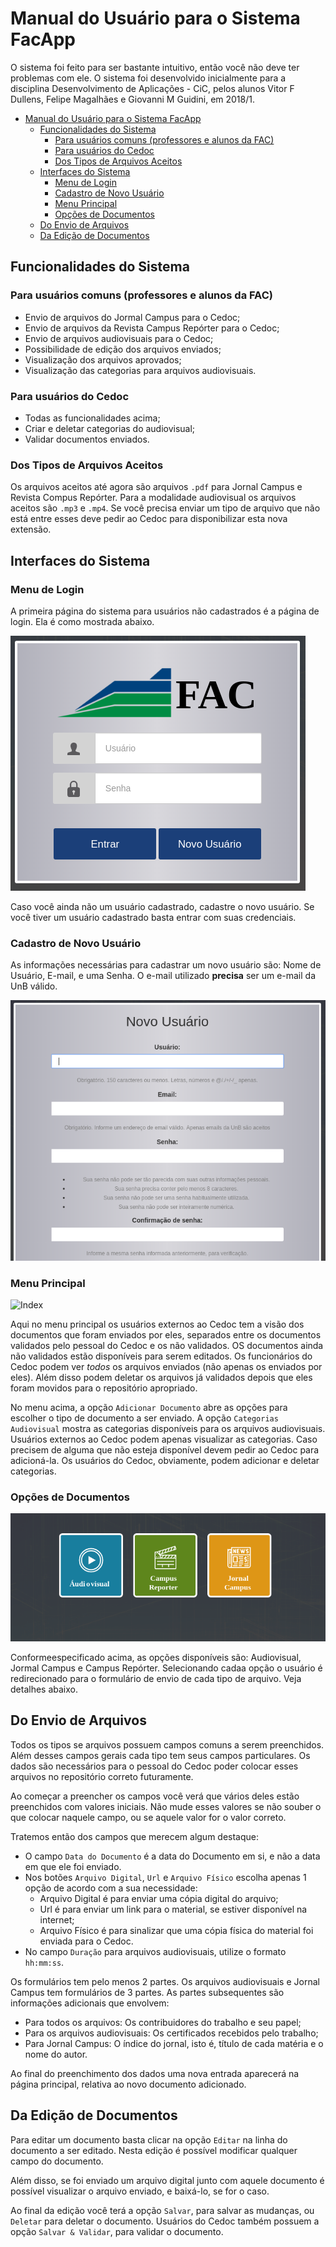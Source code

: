 # Manual do Usuário para o Sistema FacApp

O sistema foi feito para ser bastante intuitivo, então você não deve ter problemas com ele. 
O sistema foi desenvolvido inicialmente para a disciplina Desenvolvimento de Aplicações - CiC, pelos alunos Vitor F Dullens, Felipe Magalhães e Giovanni M Guidini, em 2018/1.

- [Manual do Usuário para o Sistema FacApp](#manual-do-usu%C3%A1rio-para-o-sistema-facapp)
    - [Funcionalidades do Sistema](#funcionalidades-do-sistema)
        - [Para usuários comuns (professores e alunos da FAC)](#para-usu%C3%A1rios-comuns-professores-e-alunos-da-fac)
        - [Para usuários do Cedoc](#para-usu%C3%A1rios-do-cedoc)
        - [Dos Tipos de Arquivos Aceitos](#dos-tipos-de-arquivos-aceitos)
    - [Interfaces do Sistema](#interfaces-do-sistema)
        - [Menu de Login](#menu-de-login)
        - [Cadastro de Novo Usuário](#cadastro-de-novo-usu%C3%A1rio)
        - [Menu Principal](#menu-principal)
        - [Opções de Documentos](#op%C3%A7%C3%B5es-de-documentos)
    - [Do Envio de Arquivos](#do-envio-de-arquivos)
    - [Da Edição de Documentos](#da-edi%C3%A7%C3%A3o-de-documentos)

## Funcionalidades do Sistema
### Para usuários comuns (professores e alunos da FAC)
- Envio de arquivos do Jormal Campus para o Cedoc;
- Envio de arquivos da Revista Campus Repórter para o Cedoc;
- Envio de arquivos audiovisuais para o Cedoc;
- Possibilidade de edição dos arquivos enviados;
- Visualização dos arquivos aprovados;
- Visualização das categorias para arquivos audiovisuais.

### Para usuários do Cedoc
- Todas as funcionalidades acima;
- Criar e deletar categorias do audiovisual;
- Validar documentos enviados.

### Dos Tipos de Arquivos Aceitos
Os arquivos aceitos até agora são arquivos `.pdf` para Jornal Campus e Revista Compus Repórter. Para a modalidade audiovisual os arquivos aceitos são `.mp3` e `.mp4`. Se você precisa enviar um tipo de arquivo que não está entre esses deve pedir ao Cedoc para disponibilizar esta nova extensão.

## Interfaces do Sistema
### Menu de Login

A primeira página do sistema para usuários não cadastrados é a página de login. Ela é como mostrada abaixo. 

![Login](assets/login.png)

Caso você ainda não um usuário cadastrado, cadastre o novo usuário. Se você tiver um usuário cadastrado basta entrar com suas credenciais.

### Cadastro de Novo Usuário

As informações necessárias para cadastrar um novo usuário são: Nome de Usuário, E-mail, e uma Senha.
O e-mail utilizado **precisa** ser um e-mail da UnB válido.

![Novo Usuário](assets/novoUsuario.png)

### Menu Principal

![Index](assets/indez.png)

Aqui no menu principal os usuários externos ao Cedoc tem a visão dos documentos que foram enviados por eles, separados entre os documentos validados pelo pessoal do Cedoc e os não validados. OS documentos ainda não validados estão disponíveis para serem editados. Os funcionários do Cedoc podem ver *todos* os arquivos enviados (não apenas os enviados por eles). Além disso podem deletar os arquivos já validados depois que eles foram movidos para o repositório apropriado.

No menu acima, a opção `Adicionar Documento` abre as opções para escolher o tipo de documento a ser enviado. A opção `Categorias Audiovisual` mostra as categorias disponíveis para os arquivos audiovisuais. Usuários externos ao Cedoc podem apenas visualizar as categorias. Caso precisem de alguma que não esteja disponível devem pedir ao Cedoc para adicioná-la. Os usuários do Cedoc, obviamente, podem adicionar e deletar categorias.

### Opções de Documentos

![Opções](assets/option.png)

Conformeespecificado acima, as opções disponíveis são: Audiovisual, Jormal Campus e Campus Repórter. Selecionando cadaa opção o usuário é redirecionado para o formulário de envio de cada tipo de arquivo. Veja detalhes abaixo.

## Do Envio de Arquivos

Todos os tipos se arquivos possuem campos comuns a serem preenchidos. Além desses campos gerais cada tipo tem seus campos particulares. Os dados são necessários para o pessoal do Cedoc poder colocar esses arquivos no repositório correto futuramente. 

Ao começar a preencher os campos você verá que vários deles estão preenchidos com valores iniciais. Não mude esses valores se não souber o que colocar naquele campo, ou se aquele valor for o valor correto.

Tratemos então dos campos que merecem algum destaque:
- O campo `Data do Documento` é a data do Documento em si, e não a data em que ele foi enviado.
- Nos botões `Arquivo Digital`, `Url` e `Arquivo Físico` escolha apenas 1 opção de acordo com a sua necessidade: 
    - Arquivo Digital é para enviar uma cópia digital do arquivo;
    - Url é para enviar um link para o material, se estiver disponível na internet;
    - Arquivo Físico é para sinalizar que uma cópia física do material foi enviada para o Cedoc.
- No campo `Duração` para arquivos audiovisuais, utilize o formato `hh:mm:ss`.

Os formulários tem pelo menos 2 partes. Os arquivos audiovisuais e Jornal Campus tem formulários de 3 partes. As partes subsequentes são informações adicionais que envolvem:

- Para todos os arquivos: Os contribuidores do trabalho e seu papel;
- Para os arquivos audiovisuais: Os certificados recebidos pelo trabalho;
- Para Jornal Campus: O índice do jornal, isto é, título de cada matéria e o nome do autor.

Ao final do preenchimento dos dados uma nova entrada aparecerá na página principal, relativa ao novo documento adicionado.

## Da Edição de Documentos

Para editar um documento basta clicar na opção `Editar` na linha do documento a ser editado. Nesta edição é possível modificar qualquer campo do documento.

Além disso, se foi enviado um arquivo digital junto com aquele documento é possível visualizar o arquivo enviado, e baixá-lo, se for o caso.

Ao final da edição você terá a opção `Salvar`, para salvar as mudanças, ou `Deletar` para deletar o documento. Usuários do Cedoc também possuem a opção `Salvar & Validar`, para validar o documento.